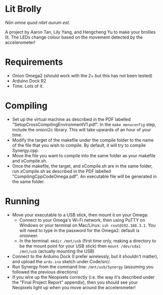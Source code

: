 # Lit Brolly

*Nōn omne quod nitet aurum est.*

A project by Aaron Tan, Lily Yang, and Hengcheng Yu to make your brollies lit. The LEDs change colour based on the movement detected by the accelerometer!

# Requirements
- Onion Omega2 (should work with the 2+ but this has not been tested)
- Arduino Dock R2
- Time. Lots of it.

# Compiling
- Set up the virtual machine as described in the PDF labelled "SetupCrossCompilingEnvironmentV1.pdf". In the ```make menuconfig``` step, include the onioni2c library. This will take upwards of an hour of your time.
- Modify the target of the makefile under the compile folder to the name of the file that you wish to compile. By default, it will try to compile Synergy.cpp.
- Move the file you want to compile into the same folder as your makefile and xCompile.sh.
- Once the makefile, the target, and xCompile.sh are in the same folder, run xCompile.sh as described in the PDF labelled "CompilingCppCodeOmega.pdf". An executable file will be generated in the same folder.

# Running
- Move your executable to a USB stick, then mount it on your Omega:
	- Connect to your Omega's Wi-Fi network, then using PuTTY on Windows or your terminal on Mac/Linux: ```ssh root@192.168.3.1```. You will need to type in the password for the Omega2: default is onioneer.
	- In the terminal: ```mkdir /mnt/usb``` (first time only, making a directory to be the mount point for your USB stick) then ```mount /dev/sda1 /mnt/usb``` (actually mounting the USB)
- Connect to the Arduino Dock (I prefer wirelessly, but it shouldn't matter), and upload the ```ardu.ino``` sketch under Code/src/.
- Run Synergy from the command line: ```/mnt/usb/Synergy``` (assuming you followed the previous directions)
- If you wire up the Neopixels correctly (i.e. the way it's described under the "Final Project Report" appendix), then you should see your Neopixels light up when you move around the accelerometer!
